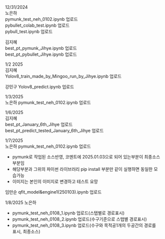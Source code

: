 12/31/2024     
노은하    
pymunk_test_neh_0102.ipynb 업로드   
pybullet_colab_test.ipynb 업로드    
pybull_test.ipynb 업로드    

김지혜    
best_pt_pymunk_Jihye.ipynb 업로드         
best_pt_pybullet_Jihye.ipynb 업로드    

        
1/2 2025   
김지혜    
Yolov8_train_made_by_Mingoo_run_by_Jihye.ipynb 업로드     

강민구 
Yolov8_predict.ipynb 업로드

      
1/3/2025   
노은하
pymunk_test_neh_0102.ipynb 업로드

      
1/6/2025      
김지혜    
best_pt_January_6th_Jihye 업로드   
best_pt_predict_tested_January_6th_Jihye 업로드    

         
1/7/2025   
노은하
pymunk_test_neh_0102.ipynb 업로드   
- pymunk로 작업된 소스반영, 코멘트에 2025.01.03으로 되어 있는부분이 최종소스부분임   
- 해당부분과 그위의 파이썬 라이브러리 pip install 부분만 같이 실행하면 동일한 모습가능   
- 이미지는 본인의 이미지로 변경하고 테스트 요망   

      
임만순
qfit_model&engine1(250103).ipynb 업로드   

1/8/2025
노은하
 - pymunk_test_neh_0108_1.ipynb 업로드(스탭별로 경로표시)
 - pymunk_test_neh_0108_2.ipynb 업로드(수구기준으로 스탭별 경로표시)
 - pymunk_test_neh_0108_3.ipynb 업로드(수구와 목적공1개의 두공간의 경로를 표시, 최종소스)


